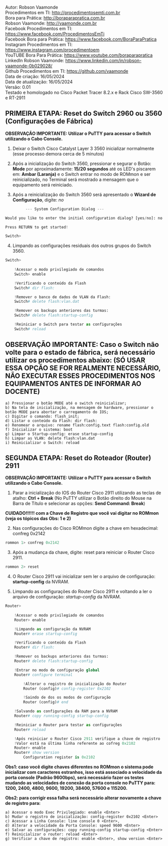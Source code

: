 Autor: Robson Vaamonde<br>
Procedimentos em TI: http://procedimentosemti.com.br<br>
Bora para Prática: http://boraparapratica.com.br<br>
Robson Vaamonde: http://vaamonde.com.br<br>
Facebook Procedimentos em TI: https://www.facebook.com/ProcedimentosEmTi<br>
Facebook Bora para Prática: https://www.facebook.com/BoraParaPratica<br>
Instagram Procedimentos em TI: https://www.instagram.com/procedimentoem<br>
YouTUBE Bora Para Prática: https://www.youtube.com/boraparapratica<br>
LinkedIn Robson Vaamonde: https://www.linkedin.com/in/robson-vaamonde-0b029028/<br>
Github Procedimentos em TI: https://github.com/vaamonde<br>
Data de criação: 16/05/2024<br>
Data de atualização: 16/05/2024<br>
Versão: 0.01<br>
Testado e homologado no Cisco Packet Tracer 8.2.x e Rack Cisco SW-3560 e RT-2911

## PRIMEIRA ETAPA: Reset do Switch 2960 ou 3560 (Configurações de Fábrica)

**OBSERVAÇÃO IMPORTANTE: Utilizar o PuTTY para acessar o Switch utilizando o Cabo Console.**

01. Deixar o Switch Cisco Catalyst Layer 3 3560 inicializar normalmente (esse processo demora cerca de 5 minutos)

02. Após a inicialização do Switch 3560, pressionar e segurar o Botão: **Mode** por aproximadamente: **15/20 segundos** até os LED's piscarem em: **Ambar (Laranja)** e o Switch entrar no modo de ROMmon e ser reinicializado, no Terminal será mostrado a mensagem que o equipamento será reiniciado.

03. Após a reinicialização do Switch 3560 será apresentado o **Wizard de Configuração**, digite: *no* <Enter>

```python
         --- System Configuration Dialog ---

Would you like to enter the initial configuration dialog? [yes/no]: no

Press RETURN to get started!

Switch>
```

04. Limpando as configurações residuais dos outros grupos do Switch 3560.

```python
Switch>
	
	!Acessar o modo privilegiado de comandos 
	Switch> enable

	!Verificando o conteúdo da Flash
	Switch# dir flash:

	!Remover o banco de dados de VLAN da Flash: 
	Switch# delete flash:vlan.dat

	!Remover os backups anteriores das turmas: 
	Switch# delete flash:startup-config

	!Reiniciar o Switch para testar as configurações
	Switch# reload
```

## OBSERVAÇÃO IMPORTANTE: Caso o Switch não volte para o estado de fábrica, será necessário utilizar os procedimentos abaixo: (SÓ USAR ESSA OPÇÃO SE FOR REALMENTE NECESSÁRIO, NÃO EXECUTAR ESSES PROCEDIMENTOS NOS EQUIPAMENTOS ANTES DE INFORMAR AO DOCENTE)

	a) Pressionar o botão MODE até o switch reinicializar;
	b) Na tela de inicialização, na mensagem de hardware, pressionar o botão MODE para abortar o carregamento do IOS;
	c) Digitar o comando: flash_init;
	d) Listar o conteúdo da Flash: dir flash:
	e) Renomear o arquivo: rename flash:config.text flash:config.old
	f) Inicializar o sistema: boot
	g) Limpar o Startup-config: erase startup-config
	h) Limpar as VLAN: delete flash:vlan.dat
	i) Reinicializar o Switch: reload

## SEGUNDA ETAPA: Reset do Roteador (Router) 2911

**OBSERVAÇÃO IMPORTANTE: Utilizar o PuTTY para acessar o Switch utilizando o Cabo Console.**

01. Parar a inicialização do IOS do Router Cisco 2911 utilizando as teclas de atalho: **Ctrl + Break** (No PuTTY utilizar o Botão direito do Mouse na Barra de Título e selecionar as opções: **Send Command: Break**)

**CUIDADO!!!!!! com a Chave de Registro que você vai digitar no ROMmon (veja os tópicos das Obs: 1 e 2)**

02. Nas configurações do Cisco ROMmon digite a chave em hexadecimal: confreg 0x2142 <Enter>

```python
rommon 1> confreg 0x2142 
```

03. Após a mudança da chave, digite: reset <Enter> para reiniciar o Router Cisco 2911.

```python
rommon 2> reset
```

04. O Router Cisco 2911 vai inicializar sem ler o arquivo de configuração: **startup-config** da NVRAM.

05. Limpando as configurações do Router Cisco 2911 e voltando a ler o arquivo de configuração: *startup-config* da NVRAM.

```python
Router>
	
	!Acessar o modo privilegiado de comandos 
	Router> enable

	!Limpando as configuração da NVRAM
	Router# erase startup-config

	!Verificando o conteúdo da Flash
	Router# dir flash:

	!Remover os backups anteriores das turmas: 
	Router# delete flash:startup-config

	!Entrar no modo de configuração global
	Router# configure terminal

		!Alterar o registro de inicialização do Router
		Router (config)# config-register 0x2102 

		!Saindo de dos os modos de configuração
		Router (config)# end

	!Salvando as configurações da RAM para a NVRAM
	Router# copy running-config startup-config 

	!Reiniciar o Router para testar as configurações
	Router# reload

	!Após reiniciar o Router Cisco 2911 verifique a chave de registro
	!Valor está na última linha referente ao cofreg 0x2102
	Router> enable
	Router# show version
		Configuration register is 0x2102
```

**Obs1: caso você digite chaves diferentes no ROMmon o sistema pode inicializar com caracteres estranhos, isso está associado a velocidade da porta console (Padrão 9600bps), será necessário fazer os testes mudando as velocidades de conexão da porta console no PuTTY para: 1200, 2400, 4800, 9600, 19200, 38400, 57600 e 115200.** 

**Obs2: para corrigir essa falha será necessário alterar novamente a chave de registro para:**

	a) Acessar o modo Exec Privilegiado: enable <Enter>
	b) Mudar o registro de inicialização: config-register 0x2102 <Enter>
	c) Acessar a Linha Console: line console 0 <Enter>, 
	d) Alterar a velocidade da Porta Console: speed 9600 <Enter>
	e) Salvar as configurações: copy running-config startup-config <Enter>
	f) Reinicializar o router: reload <Enter>
	g) Verificar a chave de registro: enable <Enter>, show version <Enter>
